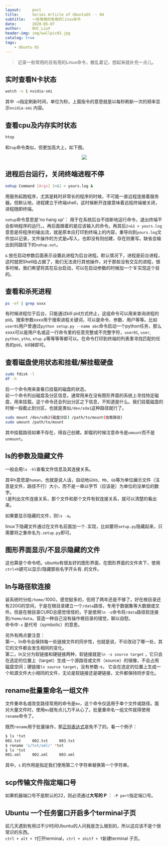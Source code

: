 ```yaml
---
layout:     post
title:      Series Article of UbuntuOS -- 04 
subtitle:   一些常用的有用的linux命令     
date:       2020-05-07
author:     OUC_LiuX
header-img: img/wallpic02.jpg
catalog: true
tags:
    - Ubuntu OS
---
```


> 记录一些常用的且有用的Linux命令，散乱着记，想起来就补充一点儿。    

## 实时查看N卡状态     
```bash    
watch -n 1 nvidia-smi    
```   
其中 `-n`指定刷新时间，单位为秒。上面指令的意思就是以每秒刷新一次的频率显示`nvidia-smi` 内容。      

## 查看cpu及内存实时状态    
```bash    
htop   
```    
和`top`命令类似，但更加高大上，如下图。      
<div align=center><img src="https://raw.githubusercontent.com/OUCliuxiang/OUCliuxiang.github.io/master/img/ubuntuSeries/ubuntu-001.png"></div>    

## 进程后台运行，关闭终端进程不停      
```bash    
nohup Command [Args] 2>&1 > yours.log &     
```   
用服务起跑程序，尤其是耗时非常长的程序的时候，不可能一直远程连接着服务器。但默认地，进程建立于终端shell，这时候断开连接意味着远程终端被关闭，进程随即终端。    

`nohup`命令意思是'no hang up'： 用于在系统后台不挂断地运行命令，退出终端不会影响程序的运行。。再后面跟着的是应该输入的命令。再其后`2>&1 > yours.log`意思是将程序的输出流，就是原本应打印到终端上的内容，重导向到`yours.log`文件加以记录，文件操作的方式是`w`写入，也即没有则创建，存在则重写。缺省会输出到同路径下的`nohup.out`。    

`&` 放在启动参数后面表示设置此进程为后台进程。默认情况下，进程是前台进程，这时就把Shell给占据了，我们无法进行其他操作，对于那些没有交互的进程，很多时候，我们希望将其在后台启动，可以在启动参数的时候加一个'&'实现这个目的。 

## 查看和杀死进程      
```bash    
ps -ef | grep xxxx     
```    
有时候进程位于后台，只能通过kill pid方式终止，这组命令可以用来查询进程的pid。搜索参数xxxx用于搜索进程关键词，可以是命令、参数、用户等等。比如`user01`用户曾通过`python setup.py --name abc`命令启动一个python任务，那么xxxx可以是用户名或这一行命令里的任意完整或不完整字符，`user01`, `user`, `python`, `ytho`, `etup.p`等等等等都可以。在命令打印到终端的列表里寻找匹配的任务的pid，kill掉即可。       


## 查看磁盘使用状态和挂载/解挂载硬盘       

```bash    
sudo fdisk -l      
df -h
```    
后一个命令用来查看已挂载的磁盘的状态。     
前一个命令列出磁盘及分区信息，通常用来在没有图形界面的系统上寻找特定磁盘，用来挂载。这个命令还会列出分区之下信息，不知道是什么。我们挂载磁盘的时候一般截止到分区，也就是类似`/dev/sda1`这种路径就行了。        

```bash 
sudo mount /dev/sdb2(磁盘分区) /path/to/mount(挂载路径)     
sudo umount /path/to/mount     
```   
其中挂载路径如果不存在，得自己创建。卸载的时候注意命令是`umount`而不是`unmount`。    
 

## ls的参数及隐藏文件    

一般会用`ls -hl`查看文件信息及其连接关系。    

其中`h`意思是`human`，也就是说人话，自动地以`Kb, Mb, Gb`等为单位展示文件（注意是文件，路径不行）大小，而不是一串以字节（应该是）为单位的没单位的数字。     
`l`是列出文件连接关系，那个文件和那个文件有软连接关系，就可以清楚的看出来。    

如果要显示隐藏的文件，则`ls -a`。     

linux下隐藏文件通过在文件名前面加一个`.`实现，比如要将`setup.py`隐藏起来，只需要将之重命名为`.setup.py`即可。     


## 图形界面显示/不显示隐藏的文件     

这也算是个命令吧。ubuntu有很友好的图形界面，在图形界面的文件夹下，使用`ctrl+h`键可以显示/隐藏那些名字开头有`.`的文件。    

## ln与路径软连接    

装系统时分给`/home/`100G，感觉挺多的，但用了两年还是不够了。好在根目录还有220G的空间，于是在根目录建立一个`/data`路径，专用于数据集等大数据或文件。但是在根目录CURD总感觉怪怪的，于是使用`ln -s`命令将`/data`路径软连接到`/home/data`，营造一种自己没有操作根目录的错觉，聊以自慰。    
命令中`-s` 是代号（symbolic）的意思。    

另外有两点要注意：    
第一，ln命令会保持每一处链接文件的同步性，也就是说，不论改动了哪一处，其它的文件都会发生相同的变化。    
第二，ln又分为软链接和硬链接两种，软链接就是`ln -s source target` ，它只会在选定的位置上（target）生成一个源路径或文件（source）的镜像，不会占用磁盘空间；硬链接`ln source target`，没有参数-s， 它会在选定的位置上生成一个和源文件大小相同的文件，无论是软链接还是硬链接，文件都保持同步变化。   


## rename批量重命名一组文件    

文件重命名或改变路径常用的命令是`mv`，这个命令仅适用于单个文件或路径。面对大量文件时，使用`mv`就有点儿力不从心了。批量重命名一组文件就得使用`rename`命令了。    

既然`rename`用于批量操作，那[正则表达式](https://www.ouc-liux.cn/2020/05/08/Series-Article-of-UbuntuOS-05/)是免不了的。看一个例子：    

```bash          
$ ls *txt
001.txt     002.txt     003.txt    
$ rename 's/txt/xml/' *txt     
$ ls *txt     
001.xml     002.xml     003.xml        
```    
其中，`s` 的作用是指定我们使用第二个字符串替换第一个字符串。    


## scp传输文件指定端口号     

如果机器端口号不是默认的22，则必须通过**大写的 P** ： `-P port`指定端口号。


## Ubuntu 一个任务窗口开启多个terminal子页     

前几天遇到有用过不少时间Ubuntu的人问我是怎么做到的，所以这应该不是个很常识的东西。    
`ctrl + alt + T`打开terminal，`ctrl + shitf + T`新建terminal 子页。    


